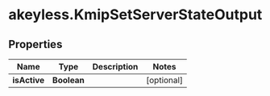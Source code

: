 # akeyless.KmipSetServerStateOutput

## Properties

Name | Type | Description | Notes
------------ | ------------- | ------------- | -------------
**isActive** | **Boolean** |  | [optional] 


